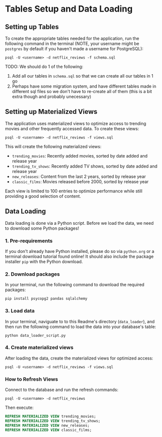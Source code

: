 # Tables Setup and Data Loading

## Setting up Tables
To create the appropriate tables needed for the application, run the following command in the terminal (NOTE, your username might be `postgres` by default if you haven't made a username for PostgreSQL):  
```
psql -U <username> -d netflix_reviews -f schema.sql
```
TODO: We should do 1 of the following:  
1) Add all our tables in `schema.sql` so that we can create all our tables in 1 go
2) Perhaps have some migration system, and have different tables made in different sql files so we don't have to re-create all of them (this is a bit extra though and probably unecessary)

## Setting up Materialized Views
The application uses materialized views to optimize access to trending movies and other frequently accessed data. To create these views:

```
psql -U <username> -d netflix_reviews -f views.sql
```

This will create the following materialized views:
- `trending_movies`: Recently added movies, sorted by date added and release year
- `trending_tv_shows`: Recently added TV shows, sorted by date added and release year
- `new_releases`: Content from the last 2 years, sorted by release year
- `classic_films`: Movies released before 2000, sorted by release year

Each view is limited to 100 entries to optimize performance while still providing a good selection of content.

## Data Loading
Data loading is done via a Python script. Before we load the data, we need to download some Python packages! 
### 1. Pre-requirements
If you don't already have Python installed, please do so via `python.org` or a terminal download tutorial found online! It should also include the package installer `pip` with the Python download.

### 2. Download packages
In your terminal, run the following command to download the required packages:
```
pip install psycopg2 pandas sqlalchemy
```

### 3. Load data
In your terminal, naviguate to to this Readme's directory (`data_loader`), and then run the following command to load the data into your database's table:

```
python data_loader_script.py
```

### 4. Create materialized views
After loading the data, create the materialized views for optimized access:

```
psql -U <username> -d netflix_reviews -f views.sql
```

### How to Refresh Views
Connect to the database and run the refresh commands:

```
psql -U <username> -d netflix_reviews
```

Then execute:
```sql
REFRESH MATERIALIZED VIEW trending_movies;
REFRESH MATERIALIZED VIEW trending_tv_shows;
REFRESH MATERIALIZED VIEW new_releases;
REFRESH MATERIALIZED VIEW classic_films;
```

